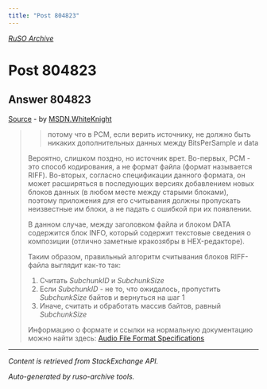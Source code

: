 ```yaml
---
title: "Post 804823"
---
```

<p><i><a href="https://github.com/MSDN-WhiteKnight/ruso-archive/">RuSO Archive</a></i></p>
<h1>Post 804823</h1>
<h2>Answer 804823</h2>
<p><a href="https://ru.stackoverflow.com/a/804823/">Source</a> - by <a href="https://ru.stackoverflow.com/users/240512/msdn-whiteknight">MSDN.WhiteKnight</a></p>
<blockquote>
<blockquote>
  <p>потому что в PCM, если верить источнику, не должно быть никаких дополнительных данных между BitsPerSample и data</p>
</blockquote>

<p>Вероятно, слишком поздно, но источник врет. Во-первых, PCM - это способ кодирования, а не формат файла (формат называется RIFF). Во-вторых, согласно спецификации данного формата, он может расширяться в последующих версиях добавлением новых блоков данных (в любом месте между старыми блоками), поэтому приложения для его считывания должны пропускать неизвестные им блоки, а не падать с ошибкой при их появлении. </p>

<p>В данном случае, между заголовком файла и блоком DATA содержится блок INFO, который содержит текстовые сведения о композиции (отлично заметные кракозябры в HEX-редакторе). </p>

<p>Таким образом, правильный алгоритм считывания блоков RIFF-файла выглядит как-то так:</p>

<ol>
<li>Считать <em>SubchunkID</em> и <em>SubchunkSize</em></li>
<li>Если <em>SubchunkID</em> - не то, что ожидалось, пропустить <em>SubchunkSize</em> байтов и вернуться на шаг 1</li>
<li>Иначе, считать и обработать массив байтов, равный <em>SubchunkSize</em></li>
</ol>

<p>Информацию о формате и ссылки на нормальную документацию можно найти здесь: <a href="http://www-mmsp.ece.mcgill.ca/Documents/AudioFormats/WAVE/WAVE.html" rel="nofollow noreferrer">Audio File Format Specifications</a></p>

</blockquote>
<hr/>
<p><i>Content is retrieved from StackExchange API. </i></p>
<p><i>Auto-generated by ruso-archive tools. </i></p>

